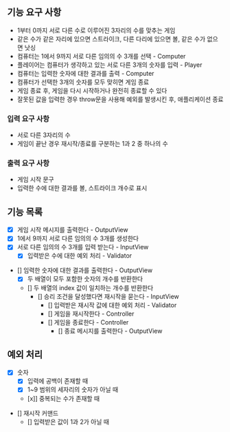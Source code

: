 ## 기능 요구 사항

- 1부터 0까지 서로 다른 수로 이루어진 3자리의 수를 맞추는 게임
- 같은 수가 같은 자리에 있으면 스트라이크, 다른 다리에 있으면 볼, 같은 수가 없으면 낫싱
- 컴퓨터는 1에서 9까지 서로 다른 임의의 수 3개를 선택 - Computer
- 플레이어는 컴퓨터가 생각하고 있는 서로 다른 3개의 숫자를 입력 - Player
- 컴퓨터는 입력한 숫자에 대한 결과를 출력 - Computer
- 컴퓨터가 선택한 3개의 숫자를 모두 맞히면 게임 종료
- 게임 종료 후, 게임을 다시 시작하거나 완전히 종료할 수 있다
- 잘못된 값을 입력한 경우 throw문을 사용해 예외를 발생시킨 후, 애플리케이션 종료

### 입력 요구 사항

- 서로 다른 3자리의 수
- 게임이 끝난 경우 재시작/종료를 구분하는 1과 2 중 하나의 수

### 출력 요구 사항

- 게임 시작 문구
- 입력한 수에 대한 결과를 볼, 스트라이크 개수로 표시

## 기능 목록

- [x] 게임 시작 메시지를 출력한다 - OutputView
- [x] 1에서 9까지 서로 다른 임의의 수 3개를 생성한다
- [x] 서로 다른 임의의 수 3개를 입력 받는다 - InputView
  - [x] 입력받은 수에 대한 예외 처리 - Validator
- [] 임력한 숫자에 대한 결과를 출력한다 - OutputView
  - [x] 두 배열이 모두 포함한 숫자의 개수를 반환한다
  - [] 두 배열의 index 값이 일치하는 개수를 반환한다
    - [] 승리 조건을 달성했다면 재시작을 묻는다 - InputView
      - [] 입력받은 재시작 값에 대한 예외 처리 - Validator
      - [] 게임을 재시작한다 - Controller
      - [] 게임을 종료한다 - Controller
        - [] 종료 메시지를 출력한다 - OutputView

## 예외 처리

- [x] 숫자
  - [x] 입력에 공백이 존재할 때
  - [x] 1~9 범위의 세자리의 숫자가 아닐 때
  - [x]] 중복되는 수가 존재할 때
- [] 재시작 커맨드
  - [] 입력받은 값이 1과 2가 아닐 때

